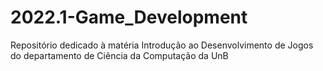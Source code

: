 # 2022.1-Game_Development
Repositório dedicado à matéria Introdução ao Desenvolvimento de Jogos do departamento de Ciência da Computação da UnB

